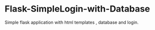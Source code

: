 # Flask-SimpleLogin-with-Database
Simple flask application with html templates , database and login.

